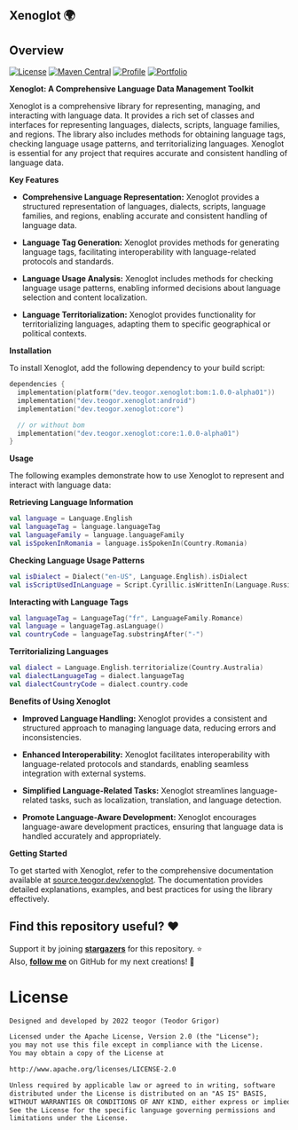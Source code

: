 ## Xenoglot 🌍

## Overview
[![License](https://img.shields.io/badge/License-Apache%202.0-blue.svg)](https://opensource.org/licenses/Apache-2.0)
[![Maven Central](https://img.shields.io/maven-central/v/dev.teogor.xenoglot/bom.svg?label=Maven%20Central)](https://central.sonatype.com/search?q=g%3Adev.teogor.ceres+a%3Abom&smo=true)
[![Profile](https://source.teogor.dev/badges/teogor-github.svg)](https://github.com/teogor)
[![Portfolio](https://source.teogor.dev/badges/teogor-dev.svg)](https://teogor.dev)

**Xenoglot: A Comprehensive Language Data Management Toolkit**

Xenoglot is a comprehensive library for representing, managing, and interacting with language data. It provides a rich set of classes and interfaces for representing languages, dialects, scripts, language families, and regions. The library also includes methods for obtaining language tags, checking language usage patterns, and territorializing languages. Xenoglot is essential for any project that requires accurate and consistent handling of language data.

**Key Features**

* **Comprehensive Language Representation:** Xenoglot provides a structured representation of languages, dialects, scripts, language families, and regions, enabling accurate and consistent handling of language data.

* **Language Tag Generation:** Xenoglot provides methods for generating language tags, facilitating interoperability with language-related protocols and standards.

* **Language Usage Analysis:** Xenoglot includes methods for checking language usage patterns, enabling informed decisions about language selection and content localization.

* **Language Territorialization:** Xenoglot provides functionality for territorializing languages, adapting them to specific geographical or political contexts.

**Installation**

To install Xenoglot, add the following dependency to your build script:

```kotlin
dependencies {
  implementation(platform("dev.teogor.xenoglot:bom:1.0.0-alpha01"))
  implementation("dev.teogor.xenoglot:android")
  implementation("dev.teogor.xenoglot:core")

  // or without bom
  implementation("dev.teogor.xenoglot:core:1.0.0-alpha01")
}
```

**Usage**

The following examples demonstrate how to use Xenoglot to represent and interact with language data:

**Retrieving Language Information**

```kotlin
val language = Language.English
val languageTag = language.languageTag
val languageFamily = language.languageFamily
val isSpokenInRomania = language.isSpokenIn(Country.Romania)
```

**Checking Language Usage Patterns**

```kotlin
val isDialect = Dialect("en-US", Language.English).isDialect
val isScriptUsedInLanguage = Script.Cyrillic.isWrittenIn(Language.Russian)
```

**Interacting with Language Tags**

```kotlin
val languageTag = LanguageTag("fr", LanguageFamily.Romance)
val language = languageTag.asLanguage()
val countryCode = languageTag.substringAfter("-")
```

**Territorializing Languages**

```kotlin
val dialect = Language.English.territorialize(Country.Australia)
val dialectLanguageTag = dialect.languageTag
val dialectCountryCode = dialect.country.code
```

**Benefits of Using Xenoglot**

* **Improved Language Handling:** Xenoglot provides a consistent and structured approach to managing language data, reducing errors and inconsistencies.

* **Enhanced Interoperability:** Xenoglot facilitates interoperability with language-related protocols and standards, enabling seamless integration with external systems.

* **Simplified Language-Related Tasks:** Xenoglot streamlines language-related tasks, such as localization, translation, and language detection.

* **Promote Language-Aware Development:** Xenoglot encourages language-aware development practices, ensuring that language data is handled accurately and appropriately.

**Getting Started**

To get started with Xenoglot, refer to the comprehensive documentation available at
[source.teogor.dev/xenoglot](https://source.teogor.dev/xenoglot). The documentation provides
detailed explanations, examples, and best practices for using the library effectively.

## Find this repository useful? :heart:
Support it by joining __[stargazers](https://github.com/teogor/xenoglot/stargazers)__ for this repository. :star: <br>
Also, __[follow me](https://github.com/teogor)__ on GitHub for my next creations! 🤩

# License
```xml
Designed and developed by 2022 teogor (Teodor Grigor)

Licensed under the Apache License, Version 2.0 (the "License");
you may not use this file except in compliance with the License.
You may obtain a copy of the License at

http://www.apache.org/licenses/LICENSE-2.0

Unless required by applicable law or agreed to in writing, software
distributed under the License is distributed on an "AS IS" BASIS,
WITHOUT WARRANTIES OR CONDITIONS OF ANY KIND, either express or implied.
See the License for the specific language governing permissions and
limitations under the License.
```
